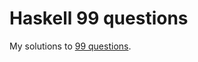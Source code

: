 Haskell 99 questions
===

My solutions to [99 questions](http://www.haskell.org/haskellwiki/99_questions/).
